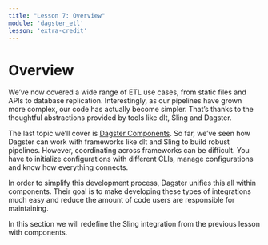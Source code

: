 ```yaml
---
title: "Lesson 7: Overview"
module: 'dagster_etl'
lesson: 'extra-credit'
---
```


# Overview

We’ve now covered a wide range of ETL use cases, from static files and APIs to database replication. Interestingly, as our pipelines have grown more complex, our code has actually become simpler. That’s thanks to the thoughtful abstractions provided by tools like dlt, Sling and Dagster.

The last topic we’ll cover is [Dagster Components](https://docs.dagster.io/guides/build/components/). So far, we’ve seen how Dagster can work with frameworks like dlt and Sling to build robust pipelines. However, coordinating across frameworks can be difficult. You have to initialize configurations with different CLIs, manage configurations and know how everything connects.

In order to simplify this development process, Dagster unifies this all within components. Their goal is to make developing these types of integrations much easy and reduce the amount of code users are responsible for maintaining.

In this section we will redefine the Sling integration from the previous lesson with components.